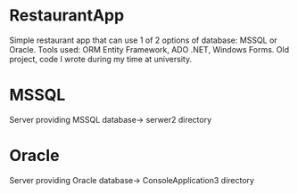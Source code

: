 # RestaurantApp
Simple restaurant app that can use 1 of 2 options of database: MSSQL or Oracle. Tools used: ORM Entity Framework, ADO .NET,
Windows Forms. Old project, code I wrote during my time at university.

# MSSQL
Server providing MSSQL database-> serwer2 directory

# Oracle
Server providing Oracle database-> ConsoleApplication3 directory 
